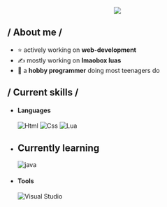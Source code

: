<p align = center ><img src="https://i.imgur.com/UyWz30j.png"> </p>

<div>

<h2 > / About me /</h2>
  
- ⭐ actively working on **web-development**
- ✍️ mostly working on **lmaobox luas**
- 👾 a **hobby programmer** doing most teenagers do
  
<h2> / Current skills / </h2>
  
- <h4> Languages </h4>
  <img src = "https://img.shields.io/badge/-HTML%20%2F%20HTML5-orange" alt = "Html" />
  <img src = "https://img.shields.io/badge/-CSS-blue" alt = "Css" />
  <img src = "https://img.shields.io/badge/-Lua-informational" alt = "Lua" />
  
- <h2> Currently learning </h2>
    <img src = "https://img.shields.io/badge/-Java-important" alt = "java" />
  
- <h4> Tools </h4>
  <img src = "https://img.shields.io/badge/-Visual%20Studio-blue" alt = "Visual Studio" />
  
  
  </br></br>
  
  </div>
